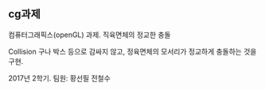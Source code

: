 ## cg과제
컴퓨터그래픽스(openGL) 과제. 직육면체의 정교한 충돌

Collision 구나 박스 등으로 감싸지 않고, 정육면체의 모서리가 정교하게 충돌하는 것을 구현.

2017년 2학기. 
팀원: 황선필 전철수
